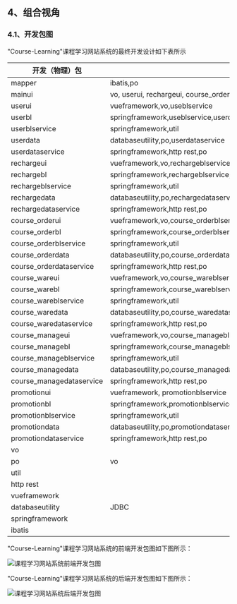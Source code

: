 ## 4、组合视角

### 4.1、开发包图

"Course-Learning"课程学习网站系统的最终开发设计如下表所示

| 开发（物理）包           | 依赖的其他开发包                                             |
| ------------------------ | ------------------------------------------------------------ |
| mapper                   | ibatis,po                                                    |
| mainui                   | vo, userui, rechargeui, course_orderui, course_wareui, course_manageui, promotionui, fileui |
| userui                   | vueframework,vo,useblservice                                 |
| userbl                   | springframework,useblservice,userdataservice,po              |
| userblservice            | springframework,util                                         |
| userdata                 | databaseutility,po,userdataservice                           |
| userdataservice          | springframework,http rest,po                                 |
| rechargeui               | vueframework,vo,rechargeblservice                            |
| rechargebl               | springframework,rechargeblservice,rechargedataservice,po,userbl |
| rechargeblservice        | springframework,util                                         |
| rechargedata             | databaseutility,po,rechargedataservice                       |
| rechargedataservice      | springframework,http rest,po                                 |
| course_orderui           | vueframework,vo,course_orderblservice                        |
| course_orderbl           | springframework,course_orderblservice,course_orderdataservice,po,userbl,promotionbl |
| course_orderblservice    | springframework,util                                         |
| course_orderdata         | databaseutility,po,course_orderdataservice                   |
| course_orderdataservice  | springframework,http rest,po                                 |
| course_wareui            | vueframework,vo,course_wareblservice                         |
| course_warebl            | springframework,course_wareblservice,course_waredataservice,po,userbl |
| course_wareblservice     | springframework,util                                         |
| course_waredata          | databaseutility,po,course_waredataservice                    |
| course_waredataservice   | springframework,http rest,po                                 |
| course_manageui          | vueframework,vo,course_manageblservice                       |
| course_managebl          | springframework,course_manageblservice,course_managedataservice,po,course_warebl,userbl |
| course_manageblservice   | springframework,util                                         |
| course_managedata        | databaseutility,po,course_managedataservice                  |
| course_managedataservice | springframework,http rest,po                                 |
| promotionui              | vueframework, promotionblservice                             |
| promotionbl              | springframework,promotionblservice,promotiondataservice,po,userbl |
| promotionblservice       | springframework,util                                         |
| promotiondata            | databaseutility,po,promotiondataservice                      |
| promotiondataservice     | springframework,http rest,po                                 |
| vo                       |                                                              |
| po                       | vo                                                           |
| util                     |                                                              |
| http rest                |                                                              |
| vueframework             |                                                              |
| databaseutility          | JDBC                                                         |
| springframework          |                                                              |
| ibatis                   |                                                              |

"Course-Learning"课程学习网站系统的前端开发包图如下图所示：

![课程学习网站系统前端开发包图](https://document3-architecture.oss-cn-beijing.aliyuncs.com/HomeworkImgs/课程学习网站系统前端开发包图.jpg)

"Course-Learning"课程学习网站系统的后端开发包图如下图所示：

![课程学习网站系统后端开发包图](https://document3-architecture.oss-cn-beijing.aliyuncs.com/HomeworkImgs/课程学习网站系统后端开发包图.jpg)

